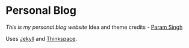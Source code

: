 #  Personal Blog

*This is my personal blog website*
Idea and theme credits - [Param Singh](https://github.com/paramsingh)

Uses [Jekyll](https://jekyllrb.com/) and [Thinkspace](https://github.com/heiswayi/thinkspace).

